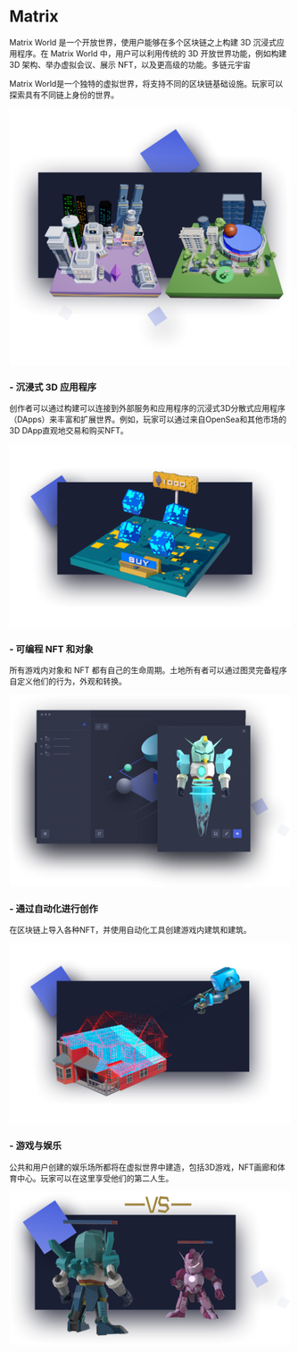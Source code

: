 # Matrix

Matrix World 是一个开放世界，使用户能够在多个区块链之上构建 3D 沉浸式应用程序。在 Matrix World 中，用户可以利用传统的 3D 开放世界功能，例如构建 3D 架构、举办虚拟会议、展示 NFT，以及更高级的功能。多链元宇宙

Matrix World是一个独特的虚拟世界，将支持不同的区块链基础设施。玩家可以探索具有不同链上身份的世界。

![section3-feature1@2x.d7427359](section3-feature1@2x.d7427359.png)

### - 沉浸式 3D 应用程序

创作者可以通过构建可以连接到外部服务和应用程序的沉浸式3D分散式应用程序（DApps）来丰富和扩展世界。例如，玩家可以通过来自OpenSea和其他市场的3D DApp直观地交易和购买NFT。

![section3-feature2@2x.593a89e9](section3-feature2@2x.593a89e9.png)

### - 可编程 NFT 和对象

所有游戏内对象和 NFT 都有自己的生命周期。土地所有者可以通过图灵完备程序自定义他们的行为，外观和转换。

![section3-feature3@2x.73560def](section3-feature3@2x.73560def.png)

### - 通过自动化进行创作

在区块链上导入各种NFT，并使用自动化工具创建游戏内建筑和建筑。

![section3-feature4@2x.96667d8e](section3-feature4@2x.96667d8e.png)

### - 游戏与娱乐

公共和用户创建的娱乐场所都将在虚拟世界中建造，包括3D游戏，NFT画廊和体育中心。玩家可以在这里享受他们的第二人生。

![section3-feature5@2x.e4f5389c](section3-feature5@2x.e4f5389c.png)

